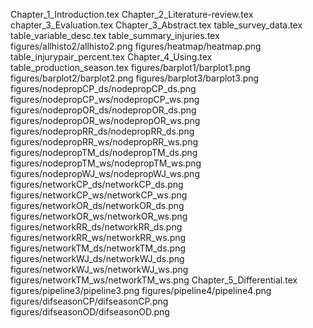 Chapter_1_Introduction.tex
Chapter_2_Literature-review.tex
chapter_3_Evaluation.tex
Chapter_3_Abstract.tex
table_survey_data.tex
table_variable_desc.tex
table_summary_injuries.tex
figures/allhisto2/allhisto2.png
figures/heatmap/heatmap.png
table_injurypair_percent.tex
Chapter_4_Using.tex
table_production_season.tex
figures/barplot1/barplot1.png
figures/barplot2/barplot2.png
figures/barplot3/barplot3.png
figures/nodepropCP_ds/nodepropCP_ds.png
figures/nodepropCP_ws/nodepropCP_ws.png
figures/nodepropOR_ds/nodepropOR_ds.png
figures/nodepropOR_ws/nodepropOR_ws.png
figures/nodepropRR_ds/nodepropRR_ds.png
figures/nodepropRR_ws/nodepropRR_ws.png
figures/nodepropTM_ds/nodepropTM_ds.png
figures/nodepropTM_ws/nodepropTM_ws.png
figures/nodepropWJ_ws/nodepropWJ_ws.png
figures/networkCP_ds/networkCP_ds.png
figures/networkCP_ws/networkCP_ws.png
figures/networkOR_ds/networkOR_ds.png
figures/networkOR_ws/networkOR_ws.png
figures/networkRR_ds/networkRR_ds.png
figures/networkRR_ws/networkRR_ws.png
figures/networkTM_ds/networkTM_ds.png
figures/networkWJ_ds/networkWJ_ds.png
figures/networkWJ_ws/networkWJ_ws.png
figures/networkTM_ws/networkTM_ws.png
Chapter_5_Differential.tex
figures/pipeline3/pipeline3.png
figures/pipeline4/pipeline4.png
figures/difseasonCP/difseasonCP.png
figures/difseasonOD/difseasonOD.png